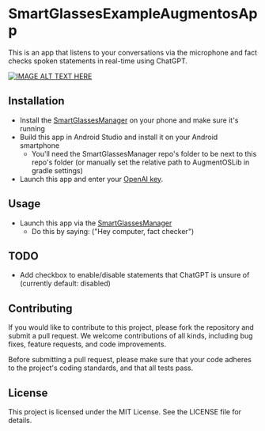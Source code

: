 # SmartGlassesExampleAugmentosApp

This is an app that listens to your conversations via the microphone and fact checks spoken statements in real-time using ChatGPT.

[![IMAGE ALT TEXT HERE](https://img.youtube.com/vi/QdCHqAbLw-g/0.jpg)](https://www.youtube.com/watch?v=QdCHqAbLw-g)

## Installation

- Install the [SmartGlassesManager](https://github.com/TeamOpenSmartGlasses/SmartGlassesManager) on your phone and make sure it's running
- Build this app in Android Studio and install it on your Android smartphone
  - You'll need the SmartGlassesManager repo's folder to be next to this repo's folder (or manually set the relative path to AugmentOSLib in gradle settings)
- Launch this app and enter your [OpenAI key](https://platform.openai.com/account/api-keys).

## Usage

* Launch this app via the [SmartGlassesManager](https://github.com/TeamOpenSmartGlasses/SmartGlassesManager)
  - Do this by saying: ("Hey computer, fact checker")

## TODO

* Add checkbox to enable/disable statements that ChatGPT is unsure of (currently default: disabled)

## Contributing

If you would like to contribute to this project, please fork the repository and submit a pull request. We welcome contributions of all kinds, including bug fixes, feature requests, and code improvements.

Before submitting a pull request, please make sure that your code adheres to the project's coding standards, and that all tests pass.

## License

This project is licensed under the MIT License. See the LICENSE file for details.
